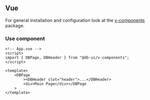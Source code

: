 ## Vue

For general installation and configuration look at the [v-components](https://www.npmjs.com/package/@db-ui/v-components) package.

### Use component

```vue App.vue
<!-- App.vue -->
<script>
import { DBPage, DBHeader } from "@db-ui/v-components";
</script>

<template>
	<DBPage
		><DBHeader slot="header">...</DBHeader>
		<div>Main Page</div></DBPage
	>
</template>
```
